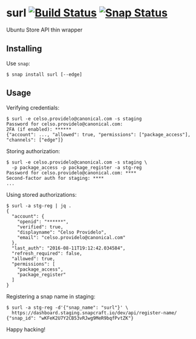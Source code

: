 # surl [![Build Status](https://travis-ci.org/cprov/surl.svg?branch=master)](https://travis-ci.org/cprov/surl) [![Snap Status](https://build.snapcraft.io/badge/cprov/surl.svg)](https://build.snapcraft.io/user/cprov/surl)
Ubuntu Store API thin wrapper



## Installing

Use `snap`:

    $ snap install surl [--edge]


## Usage

Verifying credentials:

    $ surl -e celso.providelo@canonical.com -s staging
    Password for celso.providelo@canonical.com:
    2FA (if enabled): ******
    {"account": ..., "allowed": true, "permissions": ["package_access"], "channels": ["edge"]}

Storing authorization:

    $ surl -e celso.providelo@canonical.com -s staging \
      -p package_access -p package_register -a stg-reg
    Password for celso.providelo@canonical.com: ****
    Second-factor auth for staging: ****
    ...

Using stored authorizations:

    $ surl -a stg-reg | jq .
    {
      "account": {
        "openid": "******",
        "verified": true,
        "displayname": "Celso Providelo",
        "email": "celso.providelo@canonical.com"
      },
      "last_auth": "2016-08-11T19:12:42.034584",
      "refresh_required": false,
      "allowed": true,
      "permissions": [
        "package_access",
        "package_register"
      ]
    }

Registering a snap name in staging:

    $ surl -a stg-reg -d'{"snap_name": "surl"}' \
      https://dashboard.staging.snapcraft.io/dev/api/register-name/
    {"snap_id": "wKFeK2U7Y2CB53vRJwg9MeR9bqfPvtZK"}

Happy hacking!
